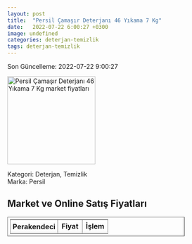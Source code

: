 ```yaml
---
layout: post
title:  "Persil Çamaşır Deterjanı 46 Yıkama 7 Kg"
date:   2022-07-22 6:00:27 +0300
image: undefined
categories: deterjan-temizlik
tags: deterjan-temizlik
---
```


Son Güncelleme: 2022-07-22 9:00:27

<img src="undefined" width="200" alt="Persil Çamaşır Deterjanı 46 Yıkama 7 Kg market fiyatları" />

Kategori: Deterjan, Temizlik
<br />
Marka: Persil

<h2>Market ve Online Satış Fiyatları</h2>

<table border="1" style="padding: 5px;width:80%;">
  <tr>
    <td style="padding: 5px;"><strong>Perakendeci</strong></td>
    <td><strong>Fiyat</strong></td>
    <td><strong>İşlem</strong></td>
  </tr>
  
</table>
